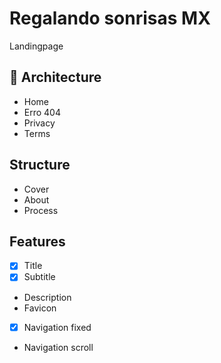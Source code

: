 # Regalando sonrisas MX
Landingpage

## 📁 Architecture
- Home
- Erro 404
- Privacy
- Terms

## Structure
- Cover
- About
- Process

## Features
- [x] Title
- [x] Subtitle
- Description
- Favicon
- [x] Navigation fixed
- Navigation scroll
